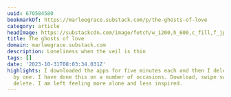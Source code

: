 ```yaml
---
uuid: 670584580
bookmarkOf: https://marleegrace.substack.com/p/the-ghosts-of-love
category: article
headImage: https://substackcdn.com/image/fetch/w_1200,h_600,c_fill,f_jpg,q_auto:good,fl_progressive:steep,g_auto/https%3A%2F%2Fsubstack-post-media.s3.amazonaws.com%2Fpublic%2Fimages%2Ff930e65b-0aaf-4d35-b2d2-ae9be106bec9_1170x1901.jpeg
title: The ghosts of love
domain: marleegrace.substack.com
description: Loneliness when the veil is thin
tags: []
date: '2023-10-31T08:03:34.031Z'
highlights: I downloaded the apps for five minutes each and then I deleted them one
  by one. I have done this on a number of occasions. Download, swipe swipe swipe,
  delete. I am left feeling more alone and less inspired.
---
```



